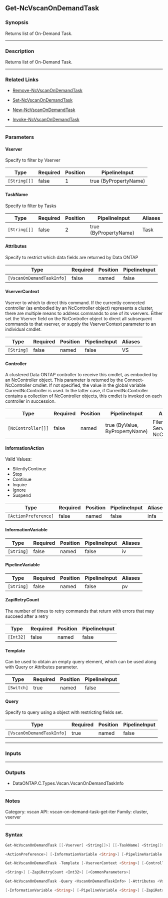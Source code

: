 Get-NcVscanOnDemandTask
-----------------------

### Synopsis
Returns list of On-Demand Task.

---

### Description

Returns list of On-Demand Task.

---

### Related Links
* [Remove-NcVscanOnDemandTask](Remove-NcVscanOnDemandTask)

* [Set-NcVscanOnDemandTask](Set-NcVscanOnDemandTask)

* [New-NcVscanOnDemandTask](New-NcVscanOnDemandTask)

* [Invoke-NcVscanOnDemandTask](Invoke-NcVscanOnDemandTask)

---

### Parameters
#### **Vserver**
Specify to filter by Vserver

|Type        |Required|Position|PipelineInput        |
|------------|--------|--------|---------------------|
|`[String[]]`|false   |1       |true (ByPropertyName)|

#### **TaskName**
Specify to filter by Tasks

|Type        |Required|Position|PipelineInput        |Aliases|
|------------|--------|--------|---------------------|-------|
|`[String[]]`|false   |2       |true (ByPropertyName)|Task   |

#### **Attributes**
Specify to restrict which data fields are returned by Data ONTAP

|Type                     |Required|Position|PipelineInput|
|-------------------------|--------|--------|-------------|
|`[VscanOnDemandTaskInfo]`|false   |named   |false        |

#### **VserverContext**
Vserver to which to direct this command.  If the currently connected controller (as embodied by an NcController object) represents a cluster, there are multiple means to address commands to one of its vservers.  Either set the Vserver field on the NcController object to direct all subsequent commands to that vserver, or supply the VserverContext parameter to an individual cmdlet.

|Type      |Required|Position|PipelineInput|Aliases|
|----------|--------|--------|-------------|-------|
|`[String]`|false   |named   |false        |VS     |

#### **Controller**
A clustered Data ONTAP controller to receive this cmdlet, as embodied by an NcController object.  This parameter is returned by the Connect-NcController cmdlet.  If not specified, the value in the global variable CurrentNcController is used.  In the latter case, if CurrentNcController contains a collection of NcController objects, this cmdlet is invoked on each controller in succession.

|Type              |Required|Position|PipelineInput                 |Aliases                          |
|------------------|--------|--------|------------------------------|---------------------------------|
|`[NcController[]]`|false   |named   |true (ByValue, ByPropertyName)|Filer<br/>Server<br/>NcController|

#### **InformationAction**

Valid Values:

* SilentlyContinue
* Stop
* Continue
* Inquire
* Ignore
* Suspend

|Type                |Required|Position|PipelineInput|Aliases|
|--------------------|--------|--------|-------------|-------|
|`[ActionPreference]`|false   |named   |false        |infa   |

#### **InformationVariable**

|Type      |Required|Position|PipelineInput|Aliases|
|----------|--------|--------|-------------|-------|
|`[String]`|false   |named   |false        |iv     |

#### **PipelineVariable**

|Type      |Required|Position|PipelineInput|Aliases|
|----------|--------|--------|-------------|-------|
|`[String]`|false   |named   |false        |pv     |

#### **ZapiRetryCount**
The number of times to retry commands that return with errors that may succeed after a retry

|Type     |Required|Position|PipelineInput|
|---------|--------|--------|-------------|
|`[Int32]`|false   |named   |false        |

#### **Template**
Can be used to obtain an empty query element, which can be used along with Query or Attributes parameter.

|Type      |Required|Position|PipelineInput|
|----------|--------|--------|-------------|
|`[Switch]`|true    |named   |false        |

#### **Query**
Specify to query using a object with restricting fields set.

|Type                     |Required|Position|PipelineInput|
|-------------------------|--------|--------|-------------|
|`[VscanOnDemandTaskInfo]`|true    |named   |false        |

---

### Inputs

---

### Outputs
* DataONTAP.C.Types.Vscan.VscanOnDemandTaskInfo

---

### Notes
Category: vscan
API: vscan-on-demand-task-get-iter
Family: cluster, vserver

---

### Syntax
```PowerShell
Get-NcVscanOnDemandTask [[-Vserver] <String[]>] [[-TaskName] <String[]>] [-Attributes <VscanOnDemandTaskInfo>] [-VserverContext <String>] [-Controller <NcController[]>] [-InformationAction 
```
```PowerShell
<ActionPreference>] [-InformationVariable <String>] [-PipelineVariable <String>] [-ZapiRetryCount <Int32>] [<CommonParameters>]
```
```PowerShell
Get-NcVscanOnDemandTask -Template [-VserverContext <String>] [-Controller <NcController[]>] [-InformationAction <ActionPreference>] [-InformationVariable <String>] [-PipelineVariable 
```
```PowerShell
<String>] [-ZapiRetryCount <Int32>] [<CommonParameters>]
```
```PowerShell
Get-NcVscanOnDemandTask -Query <VscanOnDemandTaskInfo> [-Attributes <VscanOnDemandTaskInfo>] [-VserverContext <String>] [-Controller <NcController[]>] [-InformationAction <ActionPreference>] 
```
```PowerShell
[-InformationVariable <String>] [-PipelineVariable <String>] [-ZapiRetryCount <Int32>] [<CommonParameters>]
```
